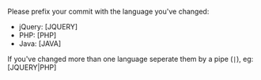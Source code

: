Please prefix your commit with the language you've changed:

- jQuery: [JQUERY]
- PHP: [PHP]
- Java: [JAVA]

If you've changed more than one language seperate them by a pipe (`|`), eg: [JQUERY|PHP]

